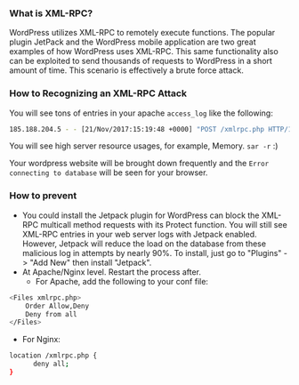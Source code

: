 ### What is XML-RPC?
WordPress utilizes XML-RPC to remotely execute functions. The popular plugin JetPack and the WordPress mobile application are two great examples of how WordPress uses XML-RPC. This same functionality also can be exploited to send thousands of requests to WordPress in a short amount of time. This scenario is effectively a brute force attack.

### How to Recognizing an XML-RPC Attack
You will see tons of entries in your apache `access_log` like the following:
```bash
185.188.204.5 - - [21/Nov/2017:15:19:48 +0000] "POST /xmlrpc.php HTTP/1.0" 500 251 "-" "Mozilla/4.0 (compatible: MSIE 7.0; Windows NT 6.0)"
```

You will see high server resource usages, for example, Memory. `sar -r` :)

Your wordpress website will be brought down frequently and the `Error connecting to database` will be seen for your browser.

### How to prevent
* You could install the Jetpack plugin for WordPress can block the XML-RPC multicall method requests with its Protect function. You will still see XML-RPC entries in your web server logs with Jetpack enabled. However, Jetpack will reduce the load on the database from these malicious log in attempts by nearly 90%. To install, just go to "Plugins" -> "Add New" then install "Jetpack".
* At Apache/Nginx level. Restart the process after.
  * For Apache, add the following to your conf file:
```bash
<Files xmlrpc.php>
    Order Allow,Deny
    Deny from all
</Files>
```
  * For Nginx:
```bash
location /xmlrpc.php {
      deny all;
}
``` 